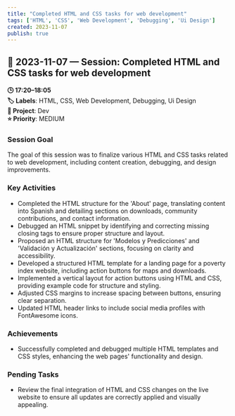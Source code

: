 ```yaml
---
title: "Completed HTML and CSS tasks for web development"
tags: ['HTML', 'CSS', 'Web Development', 'Debugging', 'Ui Design']
created: 2023-11-07
publish: true
---
```


## 📅 2023-11-07 — Session: Completed HTML and CSS tasks for web development

**🕒 17:20–18:05**  
**🏷️ Labels**: HTML, CSS, Web Development, Debugging, Ui Design  
**📂 Project**: Dev  
**⭐ Priority**: MEDIUM  


### Session Goal
The goal of this session was to finalize various HTML and CSS tasks related to web development, including content creation, debugging, and design improvements.

### Key Activities
- Completed the HTML structure for the 'About' page, translating content into Spanish and detailing sections on downloads, community contributions, and contact information.
- Debugged an HTML snippet by identifying and correcting missing closing tags to ensure proper structure and layout.
- Proposed an HTML structure for 'Modelos y Predicciones' and 'Validación y Actualización' sections, focusing on clarity and accessibility.
- Developed a structured HTML template for a landing page for a poverty index website, including action buttons for maps and downloads.
- Implemented a vertical layout for action buttons using HTML and CSS, providing example code for structure and styling.
- Adjusted CSS margins to increase spacing between buttons, ensuring clear separation.
- Updated HTML header links to include social media profiles with FontAwesome icons.

### Achievements
- Successfully completed and debugged multiple HTML templates and CSS styles, enhancing the web pages' functionality and design.

### Pending Tasks
- Review the final integration of HTML and CSS changes on the live website to ensure all updates are correctly applied and visually appealing.
